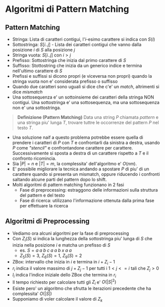 # Algoritmi di Pattern Matching

## Pattern Matching

* Stringa: Lista di caratteri contigui, l'$i$-esimo carattere si indica con $S(i)$
* Sottostringa: $S[i..j]$ - Lista dei caratteri contigui che vanno dalla posizione $i$ di $S$ alla
  posizione $j$
* Stringa vuota: $S[i..j]$ con $i>j$
* Prefisso: Sottostringa che inizia dal primo carattere di $S$
* Suffisso: Stottostring che inizia da un generico indice e termina nell'ultimo carattere di $S$
* Prefissi e suffissi si dicono propri (e viceversa non propri) quando la stringa vuota non e'
  considerata prefisso o suffisso
* Quando due caratteri sono uguali si dice che c'e' un *match*, altrimenti si dice *mismatch*
* Una sottosequenza e' un sottoinsieme dei caratteri della stringa NON contigui. Una sottostringa e'
  una sottosequenza, ma una sottosequenza non e' una sottostringa.

>**Definizione (Pattern Matching)** 
>Data una string $P$ chiamata *pattern* e una stringa piu' lunga
>$T$, trovare tuttre le occorrenze del pattern $P$ nel testo $T$. 


* Una soluzione naif a questo problema potrebbe essere quella di prendere i caratteri di $P$ con $T$
  e confrontarli da sinistra a destra, usando $P$ come *"stencil"* e confrontandone carattere per
  carattere. Successivamente si sposta a destra di un carattere rispetto a $T$ e il confronto
  ricomincia. 
* Sia $|P|=n$ e $|T|=m$, la complessita' dell'algoritmo e' $O(nm)$.
* E' possibile migliorare la tecnica andando a spostare $P$ di piu' di un carattere quando si
  presenta un mismatch, oppure riducendo i confronti saltando alcune parti del pattern dopo lo
  shift.
* Molti algoritmi di pattern matching funzionano in 2 fasi
    - Fase di preprocessing: estraggono delle informazioni sulla struttura del pattern e del testo
    - Fase di ricerca: utilizzano l'informazione ottenuta dalla prima fase per effettuare la ricerca 

## Algoritmi di Preprocessing

* Vediamo ora alcuni algoritmi per la fase di preprocessing
* Con $Z_i(S)$ si indica la lunghezza della sottostringa piu' lunga di $S$ che inizia nella
  posizione $i$ e matcha un prefisso di $S$
    - es. $S = a\; a\; b\; c\; a\; a\; b\; x\; a\; a\;$
    - $Z_5(S)=3$, $Z_6(S) = 1$, $Z_9(S) = 2$
* ZBox: intervallo che inizia in $i$ e termina in $i + Z_i - 1$ 
* $r_i$ indica il valore massimo di $j + Z_j - 1$ per tutti i $1 < j <= i$ tali che $Z_j > 0$
* $l_i$ indica l'indice iniziale dello ZBox che termina in $r_i$
* Il tempo richiesto per calcolare tutti gli $Z_i$ e' $O(|S|^2)$
* Esiste pero' un algoritmo che sfrutta le iterazioni precedente che ha complessita' $O(|S|)$
* Supponiamo di voler calcolare il valore di $Z_k$
 

    


